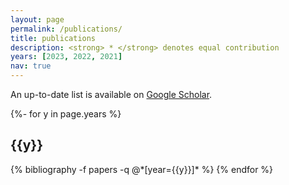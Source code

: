 ```yaml
---
layout: page
permalink: /publications/
title: publications
description: <strong> * </strong> denotes equal contribution
years: [2023, 2022, 2021]
nav: true
---
```


An up-to-date list is available on [Google Scholar](https://scholar.google.com/citations?user=2y0cZ1wAAAAJ&hl).

<!-- _pages/publications.md -->
<div class="publications">

{%- for y in page.years %}
  <h2 class="year">{{y}}</h2>
  {% bibliography -f papers -q @*[year={{y}}]* %}
{% endfor %}

</div>
